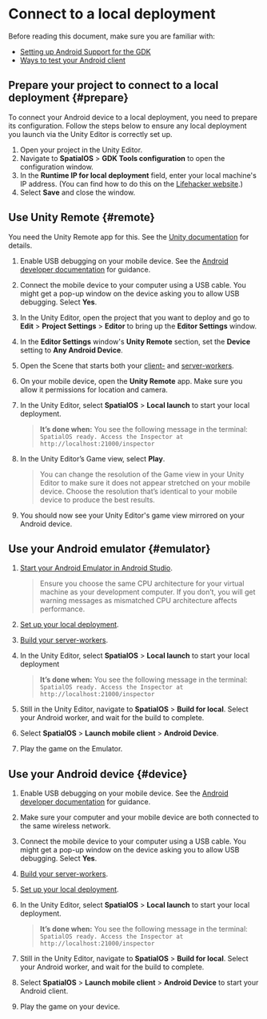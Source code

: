 # Connect to a local deployment

Before reading this document, make sure you are familiar with:

* [Setting up Android Support for the GDK]({{urlRoot}}/content/mobile/android/setup)
* [Ways to test your Android client]({{urlRoot}}/content/mobile/android/ways-to-test)

## Prepare your project to connect to a local deployment {#prepare}

To connect your Android device to a local deployment, you need to prepare its configuration. Follow the steps below to ensure any local deployment you launch via the Unity Editor is correctly set up.

1. Open your project in the Unity Editor.
1. Navigate to **SpatialOS** > **GDK Tools configuration** to open the configuration window.
1. In the **Runtime IP for local deployment** field, enter your local machine's IP address. (You can find how to do this on the [Lifehacker website](https://lifehacker.com/5833108/how-to-find-your-local-and-external-ip-address).)
1. Select **Save** and close the window.

## Use Unity Remote {#remote}

You need the Unity Remote app for this. See the [Unity documentation](https://docs.unity3d.com/Manual/UnityRemote5.html) for details.

1. Enable USB debugging on your mobile device. See the [Android developer documentation](https://developer.android.com/studio/debug/dev-options#enable) for guidance.
1. Connect the mobile device to your computer using a USB cable. You might get a pop-up window on the device asking you to allow USB debugging. Select **Yes**.
1. In the Unity Editor, open the project that you want to deploy and go to **Edit** > **Project Settings** > **Editor** to bring up the **Editor Settings** window.
1. In the **Editor Settings** window's **Unity Remote** section, set the **Device** setting to **Any Android Device**.
1. Open the Scene that starts both your [client-]({{urlRoot}}/content/glossary#client-worker) and [server-workers]({{urlRoot}}/content/glossary#server-worker).
1. On your mobile device, open the **Unity Remote** app. Make sure you allow it permissions for location and camera.
1. In the Unity Editor, select **SpatialOS** > **Local launch** to start your local deployment.

    > **It’s done when:** You see the following message in the terminal: `SpatialOS ready. Access the Inspector at http://localhost:21000/inspector`

1. In the Unity Editor’s Game view, select **Play**.

    > You can change the resolution of the Game view in your Unity Editor to make sure it does not appear stretched on your mobile device. Choose the resolution that’s identical to your mobile device to produce the best results.

1. You should now see your Unity Editor's game view mirrored on your Android device.

## Use your Android emulator {#emulator}

1. [Start your Android Emulator in Android Studio](https://developer.android.com/studio/run/managing-avds).

    > Ensure you choose the same CPU architecture for your virtual machine as your development computer. If you don’t, you will get warning messages as mismatched CPU architecture affects performance.
1. [Set up your local deployment](#prepare).
1. [Build your server-workers]({{urlRoot}}/content/build).
1. In the Unity Editor, select **SpatialOS** > **Local launch** to start your local deployment

    > **It’s done when:** You see the following message in the terminal: `SpatialOS ready. Access the Inspector at http://localhost:21000/inspector`

1. Still in the Unity Editor, navigate to **SpatialOS** > **Build for local**. Select your Android worker, and wait for the build to complete.
1. Select **SpatialOS** > **Launch mobile client** > **Android Device**.
1. Play the game on the Emulator.

## Use your Android device {#device}

1. Enable USB debugging on your mobile device. See the [Android developer documentation](https://developer.android.com/studio/debug/dev-options#enable) for guidance.
1. Make sure your computer and your mobile device are both connected to the same wireless network.
1. Connect the mobile device to your computer using a USB cable. You might get a pop-up window on the device asking you to allow USB debugging. Select **Yes**.
1. [Build your server-workers]({{urlRoot}}/content/build).
1. [Set up your local deployment](#prepare).
1. In the Unity Editor, select **SpatialOS** > **Local launch** to start your local deployment.

    > **It’s done when:** You see the following message in the terminal: `SpatialOS ready. Access the Inspector at http://localhost:21000/inspector`

1. Still in the Unity Editor, navigate to **SpatialOS** > **Build for local**. Select your Android worker, and wait for the build to complete.
1. Select **SpatialOS** > **Launch mobile client** > **Android Device** to start your Android client.
1. Play the game on your device.
